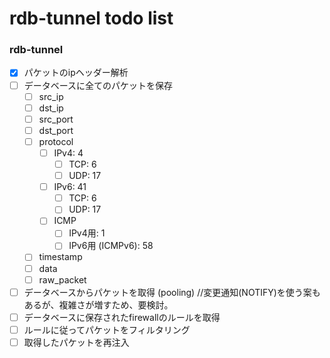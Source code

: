 # rdb-tunnel todo list
### rdb-tunnel

- [x] パケットのipヘッダー解析
- [ ] データベースに全てのパケットを保存
  - [ ] src_ip
  - [ ] dst_ip
  - [ ] src_port
  - [ ] dst_port
  - [ ] protocol
    - [ ] IPv4: 4
      - [ ] TCP: 6
      - [ ] UDP: 17
    - [ ] IPv6: 41
      - [ ] TCP: 6
      - [ ] UDP: 17
    - [ ] ICMP
      - [ ] IPv4用: 1
      - [ ] IPv6用 (ICMPv6): 58
  - [ ] timestamp
  - [ ] data
  - [ ] raw_packet
- [ ] データベースからパケットを取得 (pooling) //変更通知(NOTIFY)を使う案もあるが、複雑さが増すため、要検討。
- [ ] データベースに保存されたfirewallのルールを取得
- [ ] ルールに従ってパケットをフィルタリング
- [ ] 取得したパケットを再注入

